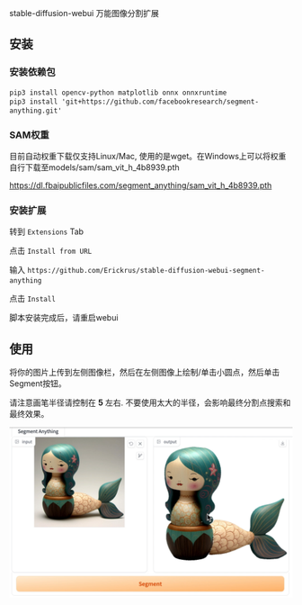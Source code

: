 stable-diffusion-webui 万能图像分割扩展

## 安装

### 安装依赖包
```shell
pip3 install opencv-python matplotlib onnx onnxruntime
pip3 install 'git+https://github.com/facebookresearch/segment-anything.git'
```

### SAM权重

目前自动权重下载仅支持Linux/Mac, 使用的是wget。在Windows上可以将权重自行下载至models/sam/sam_vit_h_4b8939.pth

https://dl.fbaipublicfiles.com/segment_anything/sam_vit_h_4b8939.pth

### 安装扩展

转到 `Extensions` Tab

点击 `Install from URL`

输入 `https://github.com/Erickrus/stable-diffusion-webui-segment-anything`

点击 `Install`

脚本安装完成后，请重启webui




## 使用

将你的图片上传到左侧图像栏，然后在左侧图像上绘制/单击小圆点，然后单击Segment按钮。

请注意画笔半径请控制在 **5** 左右. 不要使用太大的半径，会影响最终分割点搜索和最终效果。

![](about.png)

